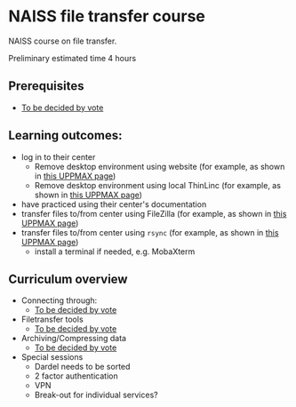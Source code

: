 # NAISS file transfer course

NAISS course on file transfer.

Preliminary estimated time 4 hours

## Prerequisites

- [To be decided by vote](https://github.com/UPPMAX/naiss_file_transfer_course/issues/5)

## Learning outcomes:

- log in to their center
    - Remove desktop environment using website (for example, as shown in [this UPPMAX page](https://docs.uppmax.uu.se/getting_started/login_rackham_remote_desktop_website/))
    - Remove desktop environment using local ThinLinc (for example, as shown in [this UPPMAX page](https://docs.uppmax.uu.se/getting_started/login_rackham_remote_desktop_local_thinlinc_client/))
- have practiced using their center's documentation
- transfer files to/from center using FileZilla (for example, as shown in [this UPPMAX page](https://docs.uppmax.uu.se/software/rackham_file_transfer_using_filezilla/))
- transfer files to/from center using `rsync` (for example, as shown in [this UPPMAX page](https://docs.uppmax.uu.se/software/rsync_on_rackham/))  
    - install a terminal if needed, e.g. MobaXterm

## Curriculum overview

- Connecting through:
    - [To be decided by vote](https://github.com/UPPMAX/naiss_file_transfer_course/issues/7)
- Filetransfer tools 
  - [To be decided by vote](https://github.com/UPPMAX/naiss_file_transfer_course/issues/2)
- Archiving/Compressing data
    - [To be decided by vote](https://github.com/UPPMAX/naiss_file_transfer_course/issues/4)
- Special sessions 
    - Dardel needs to be sorted 
    - 2 factor authentication 
    - VPN 
    - Break-out for individual services?
